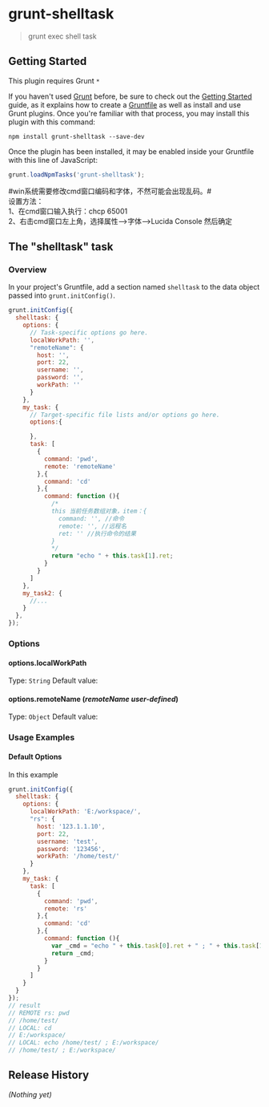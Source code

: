 # grunt-shelltask

> grunt exec shell task

## Getting Started
This plugin requires Grunt `*`

If you haven't used [Grunt](http://gruntjs.com/) before, be sure to check out the [Getting Started](http://gruntjs.com/getting-started) guide, as it explains how to create a [Gruntfile](http://gruntjs.com/sample-gruntfile) as well as install and use Grunt plugins. Once you're familiar with that process, you may install this plugin with this command:

```shell
npm install grunt-shelltask --save-dev
```

Once the plugin has been installed, it may be enabled inside your Gruntfile with this line of JavaScript:

```js
grunt.loadNpmTasks('grunt-shelltask');
```

#win系统需要修改cmd窗口编码和字体，不然可能会出现乱码。#   
设置方法：    
1、在cmd窗口输入执行：chcp 65001     
2、右击cmd窗口左上角，选择属性-->字体-->Lucida Console 然后确定    


## The "shelltask" task

### Overview
In your project's Gruntfile, add a section named `shelltask` to the data object passed into `grunt.initConfig()`.

```js
grunt.initConfig({
  shelltask: {
    options: {
      // Task-specific options go here.
      localWorkPath: '', 
      "remoteName": {
        host: '',
        port: 22,
        username: '',
        password: '',
        workPath: ''
      }
    },
    my_task: {
      // Target-specific file lists and/or options go here.
      options:{

      },
      task: [
        {
          command: 'pwd',
          remote: 'remoteName'
        },{
          command: 'cd'
        },{
          command: function (){
            /*
            this 当前任务数组对象，item：{
              command: '', //命令
              remote: '', //远程名
              ret: '' //执行命令的结果
            }
            */
            return "echo " + this.task[1].ret;
          }
        }
      ]
    },
    my_task2: {
      //...
    }
  },
});
```

### Options

#### options.localWorkPath
Type: `String`
Default value: 

#### options.remoteName (*remoteName user-defined*)
Type: `Object`
Default value: 


### Usage Examples

#### Default Options
In this example

```js
grunt.initConfig({
  shelltask: {
    options: {
      localWorkPath: 'E:/workspace/', 
      "rs": {
        host: '123.1.1.10',
        port: 22,
        username: 'test',
        password: '123456',
        workPath: '/home/test/'
      }
    },
    my_task: {
      task: [
        {
          command: 'pwd',
          remote: 'rs'
        },{
          command: 'cd'
        },{
          command: function (){
            var _cmd = "echo " + this.task[0].ret + " ; " + this.task[1].ret; 
            return _cmd;
          }
        }
      ]
    }
  }
});
// result
// REMOTE rs: pwd
// /home/test/
// LOCAL: cd
// E:/workspace/
// LOCAL: echo /home/test/ ; E:/workspace/
// /home/test/ ; E:/workspace/
```

## Release History
_(Nothing yet)_
